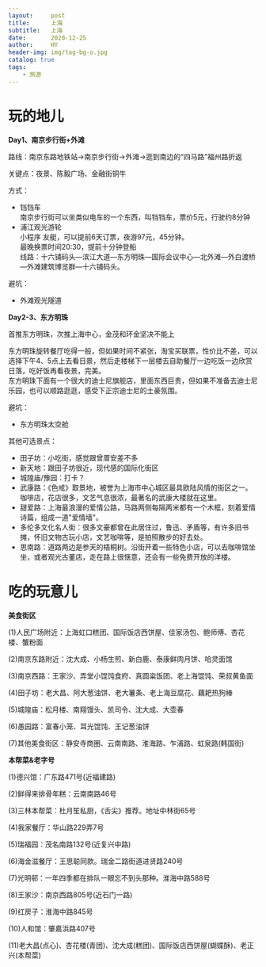 ```yaml
---
layout:     post
title:      上海
subtitle:   上海
date:       2020-12-25
author:     HY
header-img: img/tag-bg-o.jpg
catalog: true
tags:
    - 旅游
---
```


# 玩的地儿
**Day1、南京步行街+外滩**  

路线：南京东路地铁站->南京步行街->外滩->逛到南边的“四马路”福州路折返  

关键点：夜景、陈毅广场、金融街铜牛  

方式：  
- 铛铛车  
南京步行街可以坐类似电车的一个东西，叫铛铛车，票价5元，行驶约8分钟  
- 浦江观光游轮  
小程序 友艇，可以提前6天订票，夜游97元，45分钟。  
最晚换票时间20:30，提前十分钟登船  
线路：十六铺码头—滨江大道—东方明珠—国际会议中心—北外滩—外白渡桥—外滩建筑博览群—十六铺码头。  

避坑：  

- 外滩观光隧道  

**Day2-3、东方明珠**  

首推东方明珠，次推上海中心，金茂和环金坚决不能上  

东方明珠旋转餐厅吃得一般，但如果时间不紧张，淘宝买联票，性价比不差，可以选择下午4、5点上去看日景，然后走楼梯下一层楼去自助餐厅一边吃饭一边欣赏日落，吃好饭再看夜景，完美。  
东方明珠下面有一个很大的迪士尼旗舰店，里面东西巨贵，但如果不准备去迪士尼乐园，也可以顺路逛逛，感受下正宗迪士尼的土豪氛围。  

避坑：  
- 东方明珠太空舱

其他可选景点：  

- 田子坊：小吃街，感觉跟曾厝安差不多
- 新天地：跟田子坊很近，现代感的国际化街区
- 城隍庙/豫园：打卡？
- 武康路：《色戒》取景地，被誉为上海市中心城区最具欧陆风情的街区之一。咖啡店，花店很多，文艺气息很浓，最著名的武康大楼就在这里。
- 甜爱路：上海最浪漫的爱情公路，马路两侧每隔两米都有一个木框，刻着爱情诗篇，组成一道"爱情墙"。
- 多伦多文化名人街：很多文豪都曾在此居住过，鲁迅、矛盾等，有许多旧书摊，怀旧文物古玩小店，文艺咖啡等，是拍照散步的好去处。
- 思南路：道路两边是参天的梧桐树。沿街开着一些特色小店，可以去咖啡馆坐坐，或者观光古董店，走在路上很惬意，还会有一些免费开放的洋楼。



# 吃的玩意儿

**美食街区**

(1)人民广场附近：上海虹口糕团、国际饭店西饼屋、佳家汤包、鲍师傅、杏花楼、蟹粉面

(2)南京东路附近：沈大成、小杨生煎、新白鹿、泰康鲜肉月饼、哈灵面馆

(3)南京西路：王家沙、弄堂小馄饨食府、真圆粢饭团、老上海馄饨、荣叔黄鱼面

(4)田子坊：老大昌、阿大葱油饼、老大薯条、老上海豆腐花、藕耙热狗棒

(5)城隍庙：松月楼、南翔馒头、凯司令、沈大成、大壶春

(6)愚园路：富春小笼、耳光馄饨、王记葱油饼

(7)其他美食街区：静安寺商圈、云南南路、淮海路、乍浦路、虹泉路(韩国街)

**本帮菜&老字号**

(1)德兴馆：广东路471号(近福建路)

(2)鲜得来排骨年糕：云南南路46号

(3)三林本帮菜：杜月笙私厨，《舌尖》推荐。地址中林街65号

(4)我家餐厅：华山路229弄7号

(5)瑞福园：茂名南路132号(近复兴中路)

(6)海金滋餐厅：王思聪同款。瑞金二路街道进贤路240号

(7)光明邨：一年四季都在排队一眼忘不到头那种。淮海中路588号

(8)王家沙：南京西路805号(近石门一路)

(9)红房子：淮海中路845号

(10)人和馆：肇嘉浜路407号

(11)老大昌(点心)、杏花楼(青团)、沈大成(糕团)、国际饭店西饼屋(蝴蝶酥)、老正兴(本帮菜)

